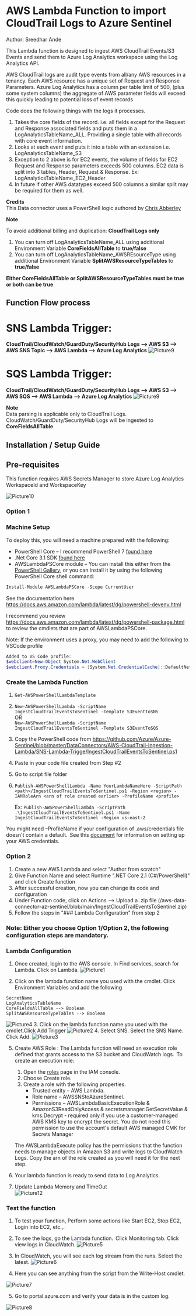 # AWS Lambda Function to import CloudTrail Logs to Azure Sentinel
Author: Sreedhar Ande

This Lambda function is designed to ingest AWS CloudTrail Events/S3 Events and send them to Azure Log Analytics workspace using the Log Analytics API.

AWS CloudTrail logs are audit type events from all/any AWS resources in a tenancy. Each AWS resource has a unique set of Request and Response Parameters. Azure Log Analytics has a column per table limit of 500, (plus some system columns) the aggregate of AWS parameter fields will exceed this quickly leading to potential loss of event records

Code does the following things with the logs it processes. 
1.	Takes the core fields of the record. i.e. all fields except for the Request and Response associated fields and puts them in a LogAnalyticsTableName_ALL. Providing a single table with all records with core event information.	
2.	Looks at each event and puts it into a table with an extension <AWSREsourceType> i.e. LogAnalyticsTableName_S3 
3.	Exception to 2 above is for EC2 events, the volume of fields for EC2 Request and Response parameters exceeds 500 columns. EC2 data is split into 3 tables, Header, Request & Response. 
	Ex: LogAnalyticsTableName_EC2_Header
4.	In future if other AWS datatypes exceed 500 columns a similar split may be required for them as well. 

**Credits**  
This Data connector uses a PowerShell logic authored by [Chris Abberley](https://github.com/cabberley)

**Note**  

To avoid additional billing and duplication: **CloudTrail Logs only**
1. You can turn off LogAnalyticsTableName_ALL using additional Environment Variable **CoreFieldsAllTable** to **true/false**
2. You can turn off LogAnalyticsTableName_AWSREsourceType using additional Environment Variable **SplitAWSResourceTypeTables** to **true/false**

**Either CoreFieldsAllTable or SplitAWSResourceTypeTables must be true or both can be true**


## **Function Flow process**
# **SNS Lambda Trigger:**
**CloudTrail/CloudWatch/GuardDuty/SecurityHub Logs --> AWS S3 --> AWS SNS Topic --> AWS Lambda --> Azure Log Analytics**
![Picture9](./Graphics/Picture9.png)

# **SQS Lambda Trigger:**
**CloudTrail/CloudWatch/GuardDuty/SecurityHub Logs --> AWS S3 --> AWS SQS --> AWS Lambda --> Azure Log Analytics**
![Picture9](./Graphics/Picture11.png)


**Note**  
Data parsing is applicable only to CloudTrail Logs. CloudWatch/GuardDuty/SecurityHub Logs will be ingested to **CoreFieldsAllTable**

## Installation / Setup Guide

## **Pre-requisites**

This function requires AWS Secrets Manager to store Azure Log Analytics WorkspaceId and WorkspaceKey

![Picture10](./Graphics/Picture10.png)
### **Option 1**

### Machine Setup
To deploy this, you will need a machine prepared with the following:
 - PowerShell Core – I recommend PowerShell 7 [found here](https://github.com/PowerShell/PowerShell/releases)
 - .Net Core 3.1 SDK [found here](https://dotnet.microsoft.com/download) 
 - AWSLambdaPSCore module – You can install this either from the [PowerShell Gallery](https://www.powershellgallery.com/packages?q=AWSLambdaPSCore), or you can install it by using the following PowerShell Core shell command:  
```powershell
Install-Module AWSLambdaPSCore -Scope CurrentUser
```
See the documentation here https://docs.aws.amazon.com/lambda/latest/dg/powershell-devenv.html 

I recommend you review https://docs.aws.amazon.com/lambda/latest/dg/powershell-package.html to review the cmdlets that are part of AWSLambdaPSCore.

Note: If the environment uses a proxy, you may need to add the following to VSCode profile
```powershell
Added to VS Code profile:
$webclient=New-Object System.Net.WebClient
$webclient.Proxy.Credentials = [System.Net.CredentialCache]::DefaultNetworkCredentials
```

### Create the Lambda Function
1.	```Get-AWSPowerShellLambdaTemplate```
2.	```New-AWSPowerShellLambda -ScriptName IngestCloudTrailEventsToSentinel -Template S3EventToSNS```  
	OR  
	```New-AWSPowerShellLambda -ScriptName IngestCloudTrailEventsToSentinel -Template S3EventToSQS```  
3.	Copy the PowerShell code from https://github.com/Azure/Azure-Sentinel/blob/master/DataConnectors/AWS-CloudTrail-Ingestion-Lambda/SNS-Lambda-Trigge/IngestCloudTrailEventsToSentinel.ps1  

5.	Paste in your code file created from Step #2  
6.	Go to script file folder  
7.	```Publish-AWSPowerShellLambda -Name YourLambdaNameHere -ScriptPath <path>/IngestCloudTrailEventsToSentinel.ps1 -Region <region> -IAMRoleArn <arn of role created earlier> -ProfileName <profile>```  
	
	Ex: ```Publish-AWSPowerShellLambda -ScriptPath .\IngestCloudTrailEventsToSentinel.ps1 -Name  IngestCloudTrailEventsToSentinel -Region us-east-2```

You might need –ProfileName if your configuration of .aws/credentials file doesn't contain a default.  See this [document](https://docs.aws.amazon.com/sdk-for-java/v1/developer-guide/setup-credentials.html) for information on setting up your AWS credentials.
 

### **Option 2**
1.	Create a new AWS Lambda and select "Author from scratch"
2.	Give Function Name and select Runtime ".NET Core 2.1 (C#/PowerShell)" and click Create function
3.	After successful creation, now you can change its code and configuration 
4.	Under Function code, click on Actions --> Upload a .zip file (/aws-data-connector-az-sentinel/blob/main/IngestCloudTrailEventsToSentinel.zip)
5.	Follow the steps in "### Lambda Configuration" from step 2

### **Note: Either you choose Option 1/Option 2, the following configuration steps are mandatory.**

### **Lambda Configuration**
1. Once created, login to the AWS console. In Find services, search for Lambda. Click on Lambda.
![Picture1](./Graphics/Picture1.png)

2. Click on the lambda function name you used with the cmdlet. Click Environment Variables and add the following
```
SecretName
LogAnalyticsTableName
CoreFieldsAllTable --> Boolean
SplitAWSResourceTypeTables --> Boolean
```
![Picture4](./Graphics/Picture4.png)
3. Click on the lambda function name you used with the cmdlet.Click Add Trigger 
![Picture2](./Graphics/Picture2.png)
4. Select SNS. Select the SNS Name. Click Add. 
![Picture3](./Graphics/Picture3.png)

5. Create AWS Role : The Lambda function will need an execution role defined that grants access to the S3 bucket and CloudWatch logs.  To create an execution role: 
	
	1. Open the [roles](https://console.aws.amazon.com/iam/home#/roles) page in the IAM console. 
	2. Choose Create role. 
	3. Create a role with the following properties. 
		 - Trusted entity – AWS Lambda. 		 
		 - Role name – AWSSNStoAzureSentinel. 
		 - Permissions – AWSLambdaBasicExecutionRole &  AmazonS3ReadOnlyAccess & secretsmanager:GetSecretValue & kms:Decrypt - required only if you use a customer-managed AWS KMS key to encrypt the secret. You do not need this permission to use the account's default AWS managed CMK for Secrets Manager

	The AWSLambdaExecute policy has the permissions that the function needs to manage objects in Amazon S3 and write logs to CloudWatch Logs. Copy the arn of the role created as you will need it for the next step. 

6. Your lambda function is ready to send data to Log Analytics.  
7. Update Lambda Memory and TimeOut  
![Picture12](./Graphics/Picture12.png)  

### **Test the function**
1. To test your function, Perform some actions like Start EC2, Stop EC2, Login into EC2, etc.,. 
2. To see the logs, go the Lambda function.  Click Monitoring tab. Click view logs in CloudWatch. 
![Picture5](./Graphics/Picture5.png)
3. In CloudWatch, you will see each log stream from the runs. Select the latest.
![Picture6](./Graphics/Picture6.png)

4. Here you can see anything from the script from the Write-Host cmdlet. 

![Picture7](./Graphics/Picture7.png)

5. Go to portal.azure.com and verify your data is in the custom log. 

![Picture8](./Graphics/Picture8.png)
